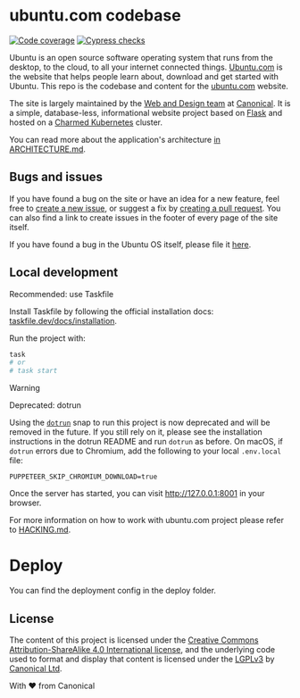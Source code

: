 # ubuntu.com codebase

[![Code coverage](https://codecov.io/gh/canonical-web-and-design/ubuntu.com/branch/master/graph/badge.svg)](https://codecov.io/gh/canonical-web-and-design/ubuntu.com)
[![Cypress checks](https://github.com/canonical-web-and-design/ubuntu.com/workflows/Cypress%20checks/badge.svg)](https://github.com/canonical-web-and-design/ubuntu.com/actions?query=workflow%3A%22Cypress+checks%22)

Ubuntu is an open source software operating system that runs from the desktop, to the cloud, to all your internet connected things. [Ubuntu.com](https://ubuntu.com) is the website that helps people learn about, download and get started with Ubuntu. This repo is the codebase and content for the [ubuntu.com](https://ubuntu.com) website.

The site is largely maintained by the [Web and Design team](https://ubuntu.com/blog/topics/design) at [Canonical](https://www.canonical.com). It is a simple, database-less, informational website project based on [Flask](https://flask.palletsprojects.com/en/1.1.x/) and hosted on a [Charmed Kubernetes](https://ubuntu.com/kubernetes) cluster.

You can read more about the application's architecture [in ARCHITECTURE.md](./docs/ARCHITECTURE.md).

## Bugs and issues

If you have found a bug on the site or have an idea for a new feature, feel free to [create a new issue](https://github.com/canonical-web-and-design/ubuntu.com/issues/new), or suggest a fix by [creating a pull request](https://help.github.com/articles/creating-a-pull-request/). You can also find a link to create issues in the footer of every page of the site itself.

If you have found a bug in the Ubuntu OS itself, please file it [here](https://bugs.launchpad.net/ubuntu/).

## Local development

Recommended: use Taskfile

Install Taskfile by following the official installation docs: [taskfile.dev/docs/installation](https://taskfile.dev/docs/installation).

Run the project with:

```bash
task
# or
# task start
```

> [!WARNING]
> Deprecated: dotrun

Using the [`dotrun`](https://github.com/canonical-web-and-design/dotrun/) snap to run this project is now deprecated and will be removed in the future. If you still rely on it, please see the installation instructions in the dotrun README and run `dotrun` as before. On macOS, if `dotrun` errors due to Chromium, add the following to your local `.env.local` file:

```
PUPPETEER_SKIP_CHROMIUM_DOWNLOAD=true
```

Once the server has started, you can visit <http://127.0.0.1:8001> in your browser.

For more information on how to work with ubuntu.com project please refer to [HACKING.md](./docs/HACKING.md).

# Deploy

You can find the deployment config in the deploy folder.

## License

The content of this project is licensed under the [Creative Commons Attribution-ShareAlike 4.0 International license](https://creativecommons.org/licenses/by-sa/4.0/), and the underlying code used to format and display that content is licensed under the [LGPLv3](https://opensource.org/license/lgpl-3-0/) by [Canonical Ltd](http://www.canonical.com/).

With ♥ from Canonical